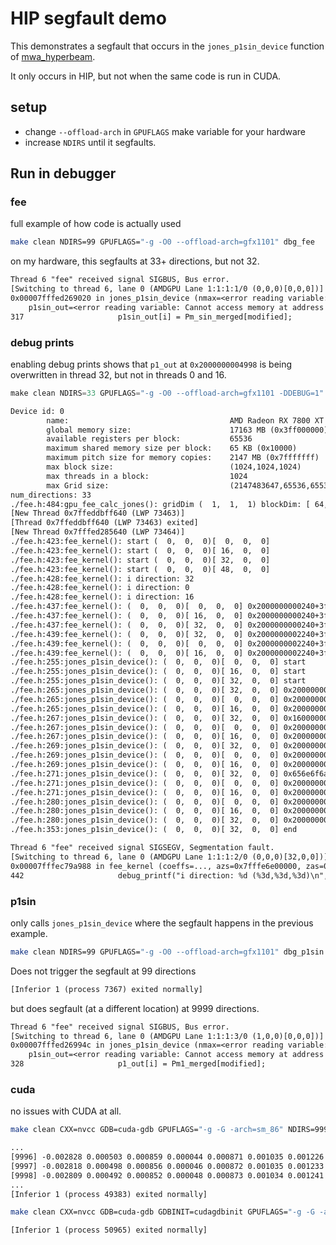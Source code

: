 # HIP segfault demo

This demonstrates a segfault that occurs in the `jones_p1sin_device` function of [mwa_hyperbeam](https://github.com/mwaTelescope/mwa_hyperbeam).

It only occurs in HIP, but not when the same code is run in CUDA.

## setup

- change `--offload-arch` in `GPUFLAGS` make variable for your hardware
- increase `NDIRS` until it segfaults.

## Run in debugger

### fee

full example of how code is actually used

```bash
make clean NDIRS=99 GPUFLAGS="-g -O0 --offload-arch=gfx1101" dbg_fee
```

on my hardware, this segfaults at 33+ directions, but not 32.

```txt
Thread 6 "fee" received signal SIGBUS, Bus error.
[Switching to thread 6, lane 0 (AMDGPU Lane 1:1:1:1/0 (0,0,0)[0,0,0])]
0x00007fffed269020 in jones_p1sin_device (nmax=<error reading variable: Cannot access memory at address private_lane#0x446c>, theta=<error reading variable: Cannot access memory at address private_lane#0x4470>,
    p1sin_out=<error reading variable: Cannot access memory at address private_lane#0x4478>, p1_out=<error reading variable: Cannot access memory at address private_lane#0x4480>) at ./fee.h:317
317                     p1sin_out[i] = Pm_sin_merged[modified];
```

### debug prints

enabling debug prints shows that `p1_out` at `0x2000000004998` is being overwritten in
thread 32, but not in threads 0 and 16.

```c
make clean NDIRS=33 GPUFLAGS="-g -O0 --offload-arch=gfx1101 -DDEBUG=1" dbg_fee
```

```txt
Device id: 0
        name:                                    AMD Radeon RX 7800 XT
        global memory size:                      17163 MB (0x3ff000000)
        available registers per block:           65536
        maximum shared memory size per block:    65 KB (0x10000)
        maximum pitch size for memory copies:    2147 MB (0x7fffffff)
        max block size:                          (1024,1024,1024)
        max threads in a block:                  1024
        max Grid size:                           (2147483647,65536,65536)
num_directions: 33
./fee.h:484:gpu_fee_calc_jones(): gridDim (  1,  1,  1) blockDim: [ 64,  1,  1]
[New Thread 0x7ffeddbff640 (LWP 73463)]
[Thread 0x7ffeddbff640 (LWP 73463) exited]
[New Thread 0x7fffed285640 (LWP 73464)]
./fee.h:423:fee_kernel(): start (  0,  0,  0)[  0,  0,  0]
./fee.h:423:fee_kernel(): start (  0,  0,  0)[ 16,  0,  0]
./fee.h:423:fee_kernel(): start (  0,  0,  0)[ 32,  0,  0]
./fee.h:423:fee_kernel(): start (  0,  0,  0)[ 48,  0,  0]
./fee.h:428:fee_kernel(): i direction: 32
./fee.h:428:fee_kernel(): i direction: 0
./fee.h:428:fee_kernel(): i direction: 16
./fee.h:437:fee_kernel(): (  0,  0,  0)[  0,  0,  0] 0x2000000000240+3ff <- P1sin_arr
./fee.h:437:fee_kernel(): (  0,  0,  0)[ 16,  0,  0] 0x2000000000240+3ff <- P1sin_arr
./fee.h:437:fee_kernel(): (  0,  0,  0)[ 32,  0,  0] 0x2000000000240+3ff <- P1sin_arr
./fee.h:439:fee_kernel(): (  0,  0,  0)[ 32,  0,  0] 0x2000000002240+3ff <- P1_arr
./fee.h:439:fee_kernel(): (  0,  0,  0)[  0,  0,  0] 0x2000000002240+3ff <- P1_arr
./fee.h:439:fee_kernel(): (  0,  0,  0)[ 16,  0,  0] 0x2000000002240+3ff <- P1_arr
./fee.h:255:jones_p1sin_device(): (  0,  0,  0)[  0,  0,  0] start
./fee.h:255:jones_p1sin_device(): (  0,  0,  0)[ 16,  0,  0] start
./fee.h:255:jones_p1sin_device(): (  0,  0,  0)[ 32,  0,  0] start
./fee.h:265:jones_p1sin_device(): (  0,  0,  0)[ 32,  0,  0] 0x2000000004990    <- &p1sin_out
./fee.h:265:jones_p1sin_device(): (  0,  0,  0)[  0,  0,  0] 0x2000000004990    <- &p1sin_out
./fee.h:265:jones_p1sin_device(): (  0,  0,  0)[ 16,  0,  0] 0x2000000004990    <- &p1sin_out
./fee.h:267:jones_p1sin_device(): (  0,  0,  0)[ 32,  0,  0] 0x16000000000+3ff <- p1sin_out
./fee.h:267:jones_p1sin_device(): (  0,  0,  0)[  0,  0,  0] 0x2000000000240+3ff <- p1sin_out
./fee.h:267:jones_p1sin_device(): (  0,  0,  0)[ 16,  0,  0] 0x2000000000240+3ff <- p1sin_out
./fee.h:269:jones_p1sin_device(): (  0,  0,  0)[ 32,  0,  0] 0x2000000004998    <- &p1_out
./fee.h:269:jones_p1sin_device(): (  0,  0,  0)[  0,  0,  0] 0x2000000004998    <- &p1_out
./fee.h:269:jones_p1sin_device(): (  0,  0,  0)[ 16,  0,  0] 0x2000000004998    <- &p1_out
./fee.h:271:jones_p1sin_device(): (  0,  0,  0)[ 32,  0,  0] 0x656e6f6a00000000+3ff <- p1_out
./fee.h:271:jones_p1sin_device(): (  0,  0,  0)[  0,  0,  0] 0x2000000002240+3ff <- p1_out
./fee.h:271:jones_p1sin_device(): (  0,  0,  0)[ 16,  0,  0] 0x2000000002240+3ff <- p1_out
./fee.h:280:jones_p1sin_device(): (  0,  0,  0)[  0,  0,  0] 0x20000000051d0+210 <- legendret
./fee.h:280:jones_p1sin_device(): (  0,  0,  0)[ 16,  0,  0] 0x20000000051d0+210 <- legendret
./fee.h:280:jones_p1sin_device(): (  0,  0,  0)[ 32,  0,  0] 0x20000000051d0+210 <- legendret
./fee.h:353:jones_p1sin_device(): (  0,  0,  0)[ 32,  0,  0] end

Thread 6 "fee" received signal SIGSEGV, Segmentation fault.
[Switching to thread 6, lane 0 (AMDGPU Lane 1:1:1:2/0 (0,0,0)[32,0,0])]
0x00007fffec79a988 in fee_kernel (coeffs=..., azs=0x7fffe6e00000, zas=0x7fffe6e01000, num_directions=33, norm_jones=0x0, latitude_rad=0x7fffe6e1a000, iau_order=1, fee_jones=0x7fffe6e1b000) at ./fee.h:442
442                     debug_printf("i direction: %d (%3d,%3d,%3d)\n", i_direction, blockIdx.x, blockIdx.y, blockIdx.z);
```



### p1sin

only calls `jones_p1sin_device` where the segfault happens in the previous example.


```bash
make clean NDIRS=99 GPUFLAGS="-g -O0 --offload-arch=gfx1101" dbg_p1sin
```

Does not trigger the segfault at 99 directions

```txt
[Inferior 1 (process 7367) exited normally]
```

but does segfault (at a different location) at 9999 directions.

```txt
Thread 6 "fee" received signal SIGBUS, Bus error.
[Switching to thread 6, lane 0 (AMDGPU Lane 1:1:1:3/0 (1,0,0)[0,0,0])]
0x00007fffed26994c in jones_p1sin_device (nmax=<error reading variable: Cannot access memory at address private_lane#0x446c>, theta=<error reading variable: Cannot access memory at address private_lane#0x4470>,
    p1sin_out=<error reading variable: Cannot access memory at address private_lane#0x4478>, p1_out=<error reading variable: Cannot access memory at address private_lane#0x4480>) at ./fee.h:328
328                     p1_out[i] = Pm1_merged[modified];
```

### cuda

no issues with CUDA at all.

```bash
make clean CXX=nvcc GDB=cuda-gdb GPUFLAGS="-g -G -arch=sm_86" NDIRS=9999 dbg_fee
```

```txt
...
[9996] -0.002828 0.000503 0.000859 0.000044 0.000871 0.001035 0.001226 0.004104
[9997] -0.002818 0.000498 0.000856 0.000046 0.000872 0.001035 0.001233 0.004101
[9998] -0.002809 0.000492 0.000852 0.000048 0.000873 0.001034 0.001241 0.004099
...
[Inferior 1 (process 49383) exited normally]
```

```bash
make clean CXX=nvcc GDB=cuda-gdb GDBINIT=cudagdbinit GPUFLAGS="-g -G -arch=sm_86" NDIRS=9999 dbg_p1sin
```

```txt
[Inferior 1 (process 50965) exited normally]
```

